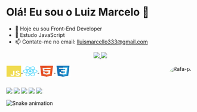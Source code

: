 # Olá! Eu sou o Luiz Marcelo 👋

- 🔭 Hoje eu sou Front-End Developer
- 🌱 Estudo JavaScript
- 📫 Contate-me no email: lluismarcello333@gmail.com

<div align="center">
  <a href="https://github.com/lluismarcello333">
  <img height="180em" src="https://github-readme-stats.vercel.app/api?username=lluismarcello333&show_icons=true&theme=dracula&include_all_commits=true&count_private=true"/>
  <img height="180em" src="https://github-readme-stats.vercel.app/api/top-langs/?username=lluismarcello333&layout=compact&langs_count=7&theme=dracula"/>
</div>
<div style="display: inline_block"><br>
  <img align="center" alt="Rafa-Js" height="30" width="40" src="https://raw.githubusercontent.com/devicons/devicon/master/icons/javascript/javascript-plain.svg">  
  <img align="center" alt="Rafa-React" height="30" width="40" src="https://raw.githubusercontent.com/devicons/devicon/master/icons/react/react-original.svg">
  <img align="center" alt="Rafa-HTML" height="30" width="40" src="https://raw.githubusercontent.com/devicons/devicon/master/icons/html5/html5-original.svg">
  <img align="center" alt="Rafa-CSS" height="30" width="40" src="https://raw.githubusercontent.com/devicons/devicon/master/icons/css3/css3-original.svg"> 
  <img align="right" alt="Rafa-pic" height="150" style="border-radius:50px;" src="http://1.bp.blogspot.com/-hdcwRWT6FdI/TdaieQtjbPI/AAAAAAAAANU/qvbu5-0MbG4/s1600/sla.jpgwidth=676&height=676">
</div>
  
  ##
 
<div> 
  <a href="https://www.instagram.com/luiz.marcelo.77/" target="_blank"><img src="https://img.shields.io/badge/-Instagram-%23E4405F?style=for-the-badge&logo=instagram&logoColor=white" target="_blank"></a>
 <a href="lluismarcello333#2307" target="_blank"><img src="https://img.shields.io/badge/Discord-7289DA?style=for-the-badge&logo=discord&logoColor=white" target="_blank"></a> 
  <a href = "mailto:lluismarcello333@gmail.com"><img src="https://img.shields.io/badge/-Gmail-%23333?style=for-the-badge&logo=gmail&logoColor=white" target="_blank"></a>
  <a href="https://www.linkedin.com/in/luiz-marcelo-ferreira-b0077922b/" target="_blank"><img src="https://img.shields.io/badge/-LinkedIn-%230077B5?style=for-the-badge&logo=linkedin&logoColor=white" target="_blank"></a>
  <a href="http://api.whatsapp.com/send?phone=5511965502519" target="_blank"><img src="https://img.shields.io/badge/WhatsApp-25D366?style=for-the-badge&logo=whatsapp&logoColor=white" target="_blank"></a>
 
</div>

![Snake animation](https://github.com/lluismarcello333/lluismarcello333/blob/output/github-contribution-grid-snake.svg)
